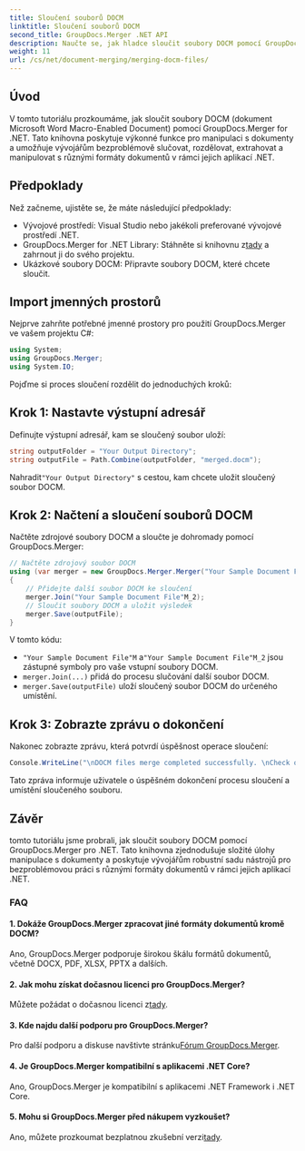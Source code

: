 ```yaml
---
title: Sloučení souborů DOCM
linktitle: Sloučení souborů DOCM
second_title: GroupDocs.Merger .NET API
description: Naučte se, jak hladce sloučit soubory DOCM pomocí GroupDocs.Merger for .NET. Jednoduchá a efektivní manipulace s dokumenty pro aplikace .NET.
weight: 11
url: /cs/net/document-merging/merging-docm-files/
---
```

## Úvod
V tomto tutoriálu prozkoumáme, jak sloučit soubory DOCM (dokument Microsoft Word Macro-Enabled Document) pomocí GroupDocs.Merger for .NET. Tato knihovna poskytuje výkonné funkce pro manipulaci s dokumenty a umožňuje vývojářům bezproblémově slučovat, rozdělovat, extrahovat a manipulovat s různými formáty dokumentů v rámci jejich aplikací .NET.
## Předpoklady
Než začneme, ujistěte se, že máte následující předpoklady:
- Vývojové prostředí: Visual Studio nebo jakékoli preferované vývojové prostředí .NET.
-  GroupDocs.Merger for .NET Library: Stáhněte si knihovnu z[tady](https://releases.groupdocs.com/merger/net/) a zahrnout ji do svého projektu.
- Ukázkové soubory DOCM: Připravte soubory DOCM, které chcete sloučit.
  

## Import jmenných prostorů
Nejprve zahrňte potřebné jmenné prostory pro použití GroupDocs.Merger ve vašem projektu C#:
```csharp
using System; 
using GroupDocs.Merger;
using System.IO;
```

Pojďme si proces sloučení rozdělit do jednoduchých kroků:
## Krok 1: Nastavte výstupní adresář
Definujte výstupní adresář, kam se sloučený soubor uloží:
```csharp
string outputFolder = "Your Output Directory";
string outputFile = Path.Combine(outputFolder, "merged.docm");
```
 Nahradit`"Your Output Directory"` s cestou, kam chcete uložit sloučený soubor DOCM.
## Krok 2: Načtení a sloučení souborů DOCM
Načtěte zdrojové soubory DOCM a sloučte je dohromady pomocí GroupDocs.Merger:
```csharp
// Načtěte zdrojový soubor DOCM
using (var merger = new GroupDocs.Merger.Merger("Your Sample Document File"M))
{
    // Přidejte další soubor DOCM ke sloučení
    merger.Join("Your Sample Document File"M_2);
    // Sloučit soubory DOCM a uložit výsledek
    merger.Save(outputFile);
}
```
V tomto kódu:
- `"Your Sample Document File"M` a`"Your Sample Document File"M_2` jsou zástupné symboly pro vaše vstupní soubory DOCM.
- `merger.Join(...)` přidá do procesu slučování další soubor DOCM.
- `merger.Save(outputFile)` uloží sloučený soubor DOCM do určeného umístění.
## Krok 3: Zobrazte zprávu o dokončení
Nakonec zobrazte zprávu, která potvrdí úspěšnost operace sloučení:
```csharp
Console.WriteLine("\nDOCM files merge completed successfully. \nCheck output in {0}", outputFolder);
```
Tato zpráva informuje uživatele o úspěšném dokončení procesu sloučení a umístění sloučeného souboru.

## Závěr
tomto tutoriálu jsme probrali, jak sloučit soubory DOCM pomocí GroupDocs.Merger pro .NET. Tato knihovna zjednodušuje složité úlohy manipulace s dokumenty a poskytuje vývojářům robustní sadu nástrojů pro bezproblémovou práci s různými formáty dokumentů v rámci jejich aplikací .NET.

### FAQ
#### 1. Dokáže GroupDocs.Merger zpracovat jiné formáty dokumentů kromě DOCM?
Ano, GroupDocs.Merger podporuje širokou škálu formátů dokumentů, včetně DOCX, PDF, XLSX, PPTX a dalších.
#### 2. Jak mohu získat dočasnou licenci pro GroupDocs.Merger?
 Můžete požádat o dočasnou licenci z[tady](https://purchase.groupdocs.com/temporary-license/).
#### 3. Kde najdu další podporu pro GroupDocs.Merger?
 Pro další podporu a diskuse navštivte stránku[Fórum GroupDocs.Merger](https://forum.groupdocs.com/c/merger/32).
#### 4. Je GroupDocs.Merger kompatibilní s aplikacemi .NET Core?
Ano, GroupDocs.Merger je kompatibilní s aplikacemi .NET Framework i .NET Core.
#### 5. Mohu si GroupDocs.Merger před nákupem vyzkoušet?
 Ano, můžete prozkoumat bezplatnou zkušební verzi[tady](https://releases.groupdocs.com/).